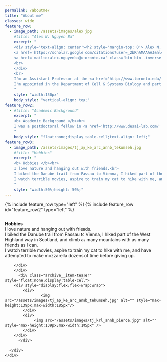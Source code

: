 ```yaml
---
permalink: /aboutme/
title: "About me"
classes: wide
feature_row:
  - image_path: /assets/images/alex.jpg
    #title: "Alex N. Nguyen Ba"
    excerpt: "
	<div style='text-align: center'><h2 style='margin-top: 0'> Alex N. Nguyen Ba</h2>
	<a href='https://scholar.google.com/citations?user=_2bRnAMAAAAJ&hl=en' class='btn btn--inverse' target='_blank'><i class='fas fa-user'></i> Google Scholar</a>
	<a href='mailto:alex.nguyenba@utoronto.ca' class='btn btn--inverse'><i class='far fa-envelope'></i> Email</a>
	<br>
	</div>
	<br>
	I'm an Assistant Professor at the <a href='http://www.toronto.edu/'>University of Toronto <i class='fas fa-external-link-alt'></i></a>.<br>
	I'm appointed in the Department of Cell & Systems Biology and part of the growing computational biology and high-throughput genetics community in Toronto.
    "
    style: "width:150px"
    body_style: "vertical-align: top;"
feature_row2:
  - #title: "Academic Background"
    excerpt: "
	<b> Academic Background </b><br>
	I was a postdoctoral fellow in <a href='http://www.desai-lab.com/' target='_blank'>Michael Desai's <i class='fas fa-external-link-alt'></i></a> group at Harvard University, and a graduate student in <a href='http://www.moseslab.csb.utoronto.ca/' target='_blank'>Alan Moses' <i class='fas fa-external-link-alt'></i></a> lab at the University of Toronto. Over the years, I've worked closely with cool collaborators like Brenda Andrews, Charlie Boone, Gianni Liti, Sasha Levy, Eric Weiss, Christian Landry and mentored a large number of extremely talented graduate students.
    "
    body_style: "float:none;display:table-cell;text-align: left;"
feature_row3:
  - image_path: /assets/images/tj_ap_ke_arc_annb_tekumseh.jpg
    #title: "Hobbies"
    excerpt: "
	<b> Hobbies </b><br>
	I love nature and hanging out with friends.<br>
	I biked the Danube trail from Passau to Vienna, I hiked part of the West Highland way in Scotland, and climb as many mountains with as many friends as I can.<br>
	I watch terrible movies, aspire to train my cat to hike with me, and have attempted to make mozzarella dozens of time before giving up. 
    "
    style: "width:50%;height: 50%;"
---
```


{% include feature_row type="left" %}
{% include feature_row id="feature_row2" type="left" %}
<div class="feature__wrapper" style="width:100%">
    <div class="feature__item--right">
      <div class="archive__item" style="display: table-row;width:100%">  
	<div class="archive__item-body" style="float:none;display:table-cell;vertical-align: top;">
	      <div class="archive__item-excerpt">
              <p><b> Hobbies </b><br /> I love nature and hanging out with friends.<br /> I biked the Danube trail from Passau to Vienna, I hiked part of the West Highland way in Scotland, and climb as many mountains with as many friends as I can.<br />
					I watch terrible movies, aspire to train my cat to hike with me, and have attempted to make mozzarella dozens of time before giving up. 
		</p>
            	
		</div>
        </div>
          <div class="archive__item-teaser" style="float:none;display:table-cell">
		<div style="display:flex;flex-wrap:wrap">
			<div>
            		<img src="/assets/images/tj_ap_ke_arc_annb_tekumseh.jpg" alt="" style="max-height:139px;max-width:185px"/>
			</div>
			<div>
           		 <img src="/assets/images/tj_krl_annb_pierce.jpg" alt="" style="max-height:139px;max-width:185px" />
			</div>
		</div>
          </div>
        
      </div>
    </div>
</div>
